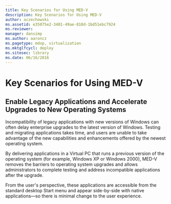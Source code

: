 ```yaml
---
title: Key Scenarios for Using MED-V
description: Key Scenarios for Using MED-V
author: aczechowski
ms.assetid: e35075e2-3401-49ae-810d-1bd51ebc7924
ms.reviewer: 
manager: dansimp
ms.author: aaroncz
ms.pagetype: mdop, virtualization
ms.mktglfcycl: deploy
ms.sitesec: library
ms.date: 06/16/2016
---
```



# Key Scenarios for Using MED-V


## Enable Legacy Applications and Accelerate Upgrades to New Operating Systems


Incompatibility of legacy applications with new versions of Windows can often delay enterprise upgrades to the latest version of Windows. Testing and migrating applications takes time, and users are unable to take advantage of the new capabilities and enhancements offered by the newest operating system.

By delivering applications in a Virtual PC that runs a previous version of the operating system (for example, Windows XP or Windows 2000), MED-V removes the barriers to operating system upgrades and allows administrators to complete testing and address incompatible applications after the upgrade.

From the user's perspective, these applications are accessible from the standard desktop Start menu and appear side-by-side with native applications—so there is minimal change to the user experience.

 

 





